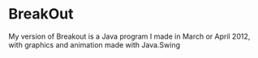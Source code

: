 # BreakOut
My version of Breakout is a Java program I made in March or April 2012, with graphics and animation made with Java.Swing
